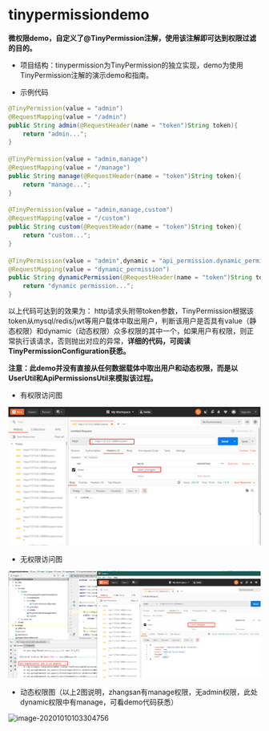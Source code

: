 
# tinypermissiondemo

**微权限demo，自定义了@TinyPermission注解，使用该注解即可达到权限过滤的目的。**
* 项目结构：tinypermission为TinyPermission的独立实现，demo为使用TinyPermission注解的演示demo和指南。

* 示例代码
```java
@TinyPermission(value = "admin")
@RequestMapping(value = "/admin")
public String admin(@RequestHeader(name = "token")String token){
    return "admin...";
}

@TinyPermission(value = "admin,manage")
@RequestMapping(value = "/manage")
public String manage(@RequestHeader(name = "token")String token){
    return "manage...";
}

@TinyPermission(value = "admin,manage,custom")
@RequestMapping(value = "/custom")
public String custom(@RequestHeader(name = "token")String token){
    return "custom...";
}

@TinyPermission(value = "admin",dynamic = "api_permission.dynamic_permission")
@RequestMapping(value = "dynamic_permission")
public String dynamicPermission(@RequestHeader(name = "token")String token){
    return "dynamic permission...";
}
```
以上代码可达到的效果为：
http请求头附带token参数，TinyPermission根据该token从mysql/redis/jwt等用户载体中取出用户，判断该用户是否具有value（静态权限）和dynamic（动态权限）众多权限的其中一个，如果用户有权限，则正常执行该请求，否则抛出对应的异常，**详细的代码，可阅读TinyPermissionConfiguration获悉。**

**注意：此demo并没有直接从任何数据载体中取出用户和动态权限，而是以UserUtil和ApiPermissionsUtil来模拟该过程。**

* 有权限访问图

![image-20201009111015884](./readme_images/0.png)

* 无权限访问图

![image-20201009110717972](./readme_images/1.png)

* 动态权限图（以上2图说明，zhangsan有manage权限，无admin权限，此处dynamic权限中有manage，可看demo代码获悉）

![image-20201010103304756](C:\Users\hasee\AppData\Roaming\Typora\typora-user-images\image-20201010103304756.png)